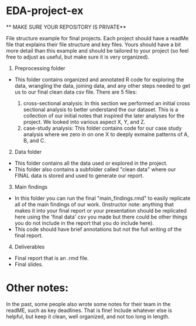 # EDA-project-ex

** MAKE SURE YOUR REPOSITORY IS PRIVATE**

File structure example for final projects. Each project should have a readMe file that explains their file structure and key files. Yours should have a bit more detail than this example and should be tailored to your project (so feel free to adjust as useful, but make sure it is very organized).

1. Preprocessing folder

- This folder contains organized and annotated R code for exploring the data, wrangling the data, joining data, and any other steps needed to get us to our final clean data csv file. There are 5 files:

    1. cross-sectional analysis: In this section we performed an initial cross sectional analysis to better understand the our dataset. This is a collection of our initial notes that inspired the later analyses for the project. We looked into various aspect X, Y, and Z.
    2. case-study analysis: This folder contains code for our case study analysis where we zero in on one X to deeply exmaine patterns of A, B, and C.

2. Data folder

- This folder contains all the data used or explored in the project.
- This folder also contains a subfolder called "clean data" where our FINAL data is stored and used to generate our report.

3. Main findings

- In this folder you can run the final "main_findings.rmd" to easily replicate all of the main findings of our work. (Instructor note: anything that makes it into your final report or your presentation should be replicated here using the 'final data' csv you made but there could be other things you do not include in the report that you do include here).
- This code should have brief annotations but not the full writing of the final report.

4. Deliverables

- Final report that is an .rmd file.
- Final slides.

# Other notes:

In the past, some people also wrote some notes for their team in the readME, such as key deadlines. That is fine! Include whatever else is helpful, but keep it clean, well organized, and not too long in length.
